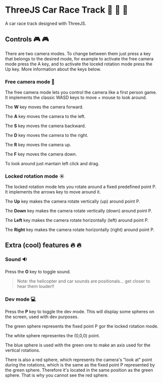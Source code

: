 # ThreeJS Car Race Track 🚥 🚗 🚓

A car race track designed with ThreeJS.

## Controls 🎮 🎮

There are two camera modes. To change between them just press a key that belongs to the desired mode, for example to activate the free camera mode press the A key, and to activate the locekd rotation mode press the Up key. More information about the keys below.

### Free camera mode 👻

The free camera mode lets you control the camera like a first person game. It implements the classic WASD keys to move + mouse to look around.

The **W** key moves the camera forward.

The **A** key moves the camera to the left.

The **S** key moves the camera backward.

The **D** key moves the camera to the right.

The **R** key moves the camera up.

The **F** key moves the camera down.

To look around just mantain left click and drag.

### Locked rotation mode ☀️

The locked rotation mode lets you rotate around a fixed predefined point P. It implements the arrows key to move around it.

The **Up** key makes the camera rotate vertically (up) around point P.

The **Down** key makes the camera rotate vertically (down) around point P.

The **Left** key makes the camera rotate horizontally (left) around point P.

The **Right** key makes the camera rotate horizontally (right) around point P.


## Extra (cool) features 🔥 🔥

### Sound 🔉

Press the **O** key to toggle sound.

> Note: the helicopter and car sounds are positionals... get closer to hear them louder!!

### Dev mode 💻

Press the **P** key to toggle the dev mode. This will display some spheres on the screen, used with dev purposes.

The green sphere represents the fixed point P gor the locked rotation mode.

The white sphere representes the (0,0,0) point.

The blue sphere is used with the green one to make an axis used for the vertical rotations.

There is also a red sphere, which represents the camera's "look at" point during the rotations, which is the same as the fixed point P represented by the green sphere. Therefore it's located in the same position as the green sphere. That is why you cannot see the red sphere.

